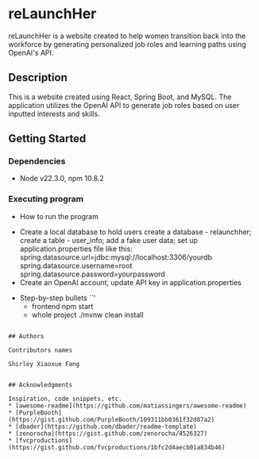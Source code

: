 # reLaunchHer

reLaunchHer is a website created to help women transition back into the workforce by generating personalized job roles and learning paths using OpenAI's API.

## Description

This is a website created using React, Spring Boot, and MySQL. The application utilizes the OpenAI API to generate job roles based on user inputted interests and skills.

## Getting Started

### Dependencies

* Node v22.3.0, npm 10.8.2

### Executing program

* How to run the program
- Create a local database to hold users
    create a database - relaunchher;
    create a table - user_info;
    add a fake user data;
    set up application.properties file like this:
    spring.datasource.url=jdbc:mysql://localhost:3306/yourdb
    spring.datasource.username=root
    spring.datasource.password=yourpassword
- Create an OpenAI account, update API key in application.properties
* Step-by-step bullets
``'
    - frontend
        npm start
    - whole project
        ./mvnw clean install
```

## Authors

Contributors names

Shirley Xiaoxue Fang


## Acknowledgments

Inspiration, code snippets, etc.
* [awesome-readme](https://github.com/matiassingers/awesome-readme)
* [PurpleBooth](https://gist.github.com/PurpleBooth/109311bb0361f32d87a2)
* [dbader](https://github.com/dbader/readme-template)
* [zenorocha](https://gist.github.com/zenorocha/4526327)
* [fvcproductions](https://gist.github.com/fvcproductions/1bfc2d4aecb01a834b46)
